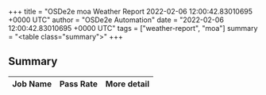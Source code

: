 +++
title = "OSDe2e moa Weather Report 2022-02-06 12:00:42.83010695 +0000 UTC"
author = "OSDe2e Automation"
date = "2022-02-06 12:00:42.83010695 +0000 UTC"
tags = ["weather-report", "moa"]
summary = "<table class=\"summary\"></table>"
+++
## Summary

| Job Name | Pass Rate | More detail |
|----------|-----------|-------------|




